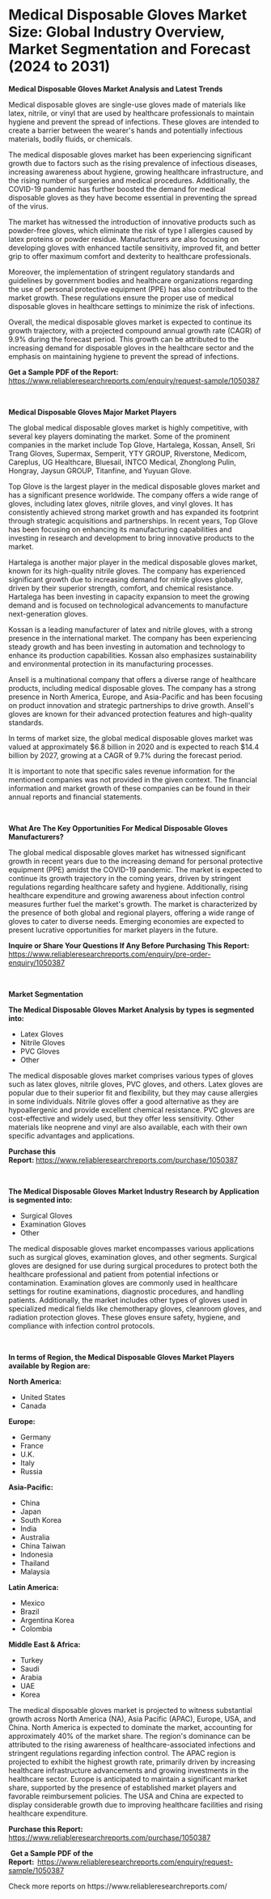 <p><h1>Medical Disposable Gloves Market Size: Global Industry Overview, Market Segmentation and Forecast (2024 to 2031)</h1></p><p><strong>Medical Disposable Gloves Market Analysis and Latest Trends</strong></p>
<p><p>Medical disposable gloves are single-use gloves made of materials like latex, nitrile, or vinyl that are used by healthcare professionals to maintain hygiene and prevent the spread of infections. These gloves are intended to create a barrier between the wearer's hands and potentially infectious materials, bodily fluids, or chemicals.</p><p>The medical disposable gloves market has been experiencing significant growth due to factors such as the rising prevalence of infectious diseases, increasing awareness about hygiene, growing healthcare infrastructure, and the rising number of surgeries and medical procedures. Additionally, the COVID-19 pandemic has further boosted the demand for medical disposable gloves as they have become essential in preventing the spread of the virus.</p><p>The market has witnessed the introduction of innovative products such as powder-free gloves, which eliminate the risk of type I allergies caused by latex proteins or powder residue. Manufacturers are also focusing on developing gloves with enhanced tactile sensitivity, improved fit, and better grip to offer maximum comfort and dexterity to healthcare professionals.</p><p>Moreover, the implementation of stringent regulatory standards and guidelines by government bodies and healthcare organizations regarding the use of personal protective equipment (PPE) has also contributed to the market growth. These regulations ensure the proper use of medical disposable gloves in healthcare settings to minimize the risk of infections.</p><p>Overall, the medical disposable gloves market is expected to continue its growth trajectory, with a projected compound annual growth rate (CAGR) of 9.9% during the forecast period. This growth can be attributed to the increasing demand for disposable gloves in the healthcare sector and the emphasis on maintaining hygiene to prevent the spread of infections.</p></p>
<p><strong>Get a Sample PDF of the Report:&nbsp;</strong> <a href="https://www.reliableresearchreports.com/enquiry/request-sample/1050387">https://www.reliableresearchreports.com/enquiry/request-sample/1050387</a></p>
<p>&nbsp;</p>
<p><strong>Medical Disposable Gloves Major Market Players</strong></p>
<p><p>The global medical disposable gloves market is highly competitive, with several key players dominating the market. Some of the prominent companies in the market include Top Glove, Hartalega, Kossan, Ansell, Sri Trang Gloves, Supermax, Semperit, YTY GROUP, Riverstone, Medicom, Careplus, UG Healthcare, Bluesail, INTCO Medical, Zhonglong Pulin, Hongray, Jaysun GROUP, Titanfine, and Yuyuan Glove.</p><p>Top Glove is the largest player in the medical disposable gloves market and has a significant presence worldwide. The company offers a wide range of gloves, including latex gloves, nitrile gloves, and vinyl gloves. It has consistently achieved strong market growth and has expanded its footprint through strategic acquisitions and partnerships. In recent years, Top Glove has been focusing on enhancing its manufacturing capabilities and investing in research and development to bring innovative products to the market.</p><p>Hartalega is another major player in the medical disposable gloves market, known for its high-quality nitrile gloves. The company has experienced significant growth due to increasing demand for nitrile gloves globally, driven by their superior strength, comfort, and chemical resistance. Hartalega has been investing in capacity expansion to meet the growing demand and is focused on technological advancements to manufacture next-generation gloves.</p><p>Kossan is a leading manufacturer of latex and nitrile gloves, with a strong presence in the international market. The company has been experiencing steady growth and has been investing in automation and technology to enhance its production capabilities. Kossan also emphasizes sustainability and environmental protection in its manufacturing processes.</p><p>Ansell is a multinational company that offers a diverse range of healthcare products, including medical disposable gloves. The company has a strong presence in North America, Europe, and Asia-Pacific and has been focusing on product innovation and strategic partnerships to drive growth. Ansell's gloves are known for their advanced protection features and high-quality standards.</p><p>In terms of market size, the global medical disposable gloves market was valued at approximately $6.8 billion in 2020 and is expected to reach $14.4 billion by 2027, growing at a CAGR of 9.7% during the forecast period.</p><p>It is important to note that specific sales revenue information for the mentioned companies was not provided in the given context. The financial information and market growth of these companies can be found in their annual reports and financial statements.</p></p>
<p>&nbsp;</p>
<p><strong>What Are The Key Opportunities For Medical Disposable Gloves Manufacturers?</strong></p>
<p><p>The global medical disposable gloves market has witnessed significant growth in recent years due to the increasing demand for personal protective equipment (PPE) amidst the COVID-19 pandemic. The market is expected to continue its growth trajectory in the coming years, driven by stringent regulations regarding healthcare safety and hygiene. Additionally, rising healthcare expenditure and growing awareness about infection control measures further fuel the market's growth. The market is characterized by the presence of both global and regional players, offering a wide range of gloves to cater to diverse needs. Emerging economies are expected to present lucrative opportunities for market players in the future.</p></p>
<p><strong>Inquire or Share Your Questions If Any Before Purchasing This Report:</strong> <a href="https://www.reliableresearchreports.com/enquiry/pre-order-enquiry/1050387">https://www.reliableresearchreports.com/enquiry/pre-order-enquiry/1050387</a></p>
<p>&nbsp;</p>
<p><strong>Market Segmentation</strong></p>
<p><strong>The Medical Disposable Gloves Market Analysis by types is segmented into:</strong></p>
<p><ul><li>Latex Gloves</li><li>Nitrile Gloves</li><li>PVC Gloves</li><li>Other</li></ul></p>
<p><p>The medical disposable gloves market comprises various types of gloves such as latex gloves, nitrile gloves, PVC gloves, and others. Latex gloves are popular due to their superior fit and flexibility, but they may cause allergies in some individuals. Nitrile gloves offer a good alternative as they are hypoallergenic and provide excellent chemical resistance. PVC gloves are cost-effective and widely used, but they offer less sensitivity. Other materials like neoprene and vinyl are also available, each with their own specific advantages and applications.</p></p>
<p><strong>Purchase this Report:&nbsp;</strong><a href="https://www.reliableresearchreports.com/purchase/1050387">https://www.reliableresearchreports.com/purchase/1050387</a></p>
<p>&nbsp;</p>
<p><strong>The Medical Disposable Gloves Market Industry Research by Application is segmented into:</strong></p>
<p><ul><li>Surgical Gloves</li><li>Examination Gloves</li><li>Other</li></ul></p>
<p><p>The medical disposable gloves market encompasses various applications such as surgical gloves, examination gloves, and other segments. Surgical gloves are designed for use during surgical procedures to protect both the healthcare professional and patient from potential infections or contamination. Examination gloves are commonly used in healthcare settings for routine examinations, diagnostic procedures, and handling patients. Additionally, the market includes other types of gloves used in specialized medical fields like chemotherapy gloves, cleanroom gloves, and radiation protection gloves. These gloves ensure safety, hygiene, and compliance with infection control protocols.</p></p>
<p>&nbsp;</p>
<p><strong>In terms of Region, the Medical Disposable Gloves Market Players available by Region are:</strong></p>
<p>
    <p> <strong> North America: </strong>
        <ul>
            <li>United States</li>
            <li>Canada</li>
        </ul>
        </p> 
    <p> <strong> Europe: </strong>
        <ul>
            <li>Germany</li>
            <li>France</li>
            <li>U.K.</li>
            <li>Italy</li>
            <li>Russia</li>
        </ul>
        </p> 
    <p> <strong> Asia-Pacific: </strong>
        <ul>
            <li>China</li>
            <li>Japan</li>
            <li>South Korea</li>
            <li>India</li>
            <li>Australia</li>
            <li>China Taiwan</li>
            <li>Indonesia</li>
            <li>Thailand</li>
            <li>Malaysia</li>
        </ul>
        </p> 
    <p> <strong> Latin America: </strong>
        <ul>
            <li>Mexico</li>
            <li>Brazil</li>
            <li>Argentina Korea</li>
            <li>Colombia</li>
        </ul>
        </p> 
    <p> <strong> Middle East & Africa: </strong>
        <ul>
            <li>Turkey</li>
            <li>Saudi</li>
            <li>Arabia</li>
            <li>UAE</li>
            <li>Korea</li>
        </ul>
    </p>
    </p>
<p><p>The medical disposable gloves market is projected to witness substantial growth across North America (NA), Asia Pacific (APAC), Europe, USA, and China. North America is expected to dominate the market, accounting for approximately 40% of the market share. The region's dominance can be attributed to the rising awareness of healthcare-associated infections and stringent regulations regarding infection control. The APAC region is projected to exhibit the highest growth rate, primarily driven by increasing healthcare infrastructure advancements and growing investments in the healthcare sector. Europe is anticipated to maintain a significant market share, supported by the presence of established market players and favorable reimbursement policies. The USA and China are expected to display considerable growth due to improving healthcare facilities and rising healthcare expenditure.</p></p>
<p><strong>Purchase this Report: </strong><a href="https://www.reliableresearchreports.com/purchase/1050387">https://www.reliableresearchreports.com/purchase/1050387</a></p>
<p>&nbsp;<strong>Get a Sample PDF of the Report:&nbsp;&nbsp;</strong><a href="https://www.reliableresearchreports.com/enquiry/request-sample/1050387">https://www.reliableresearchreports.com/enquiry/request-sample/1050387</a></p>
<p><strong></strong></p>
<p>Check more reports on https://www.reliableresearchreports.com/</p>